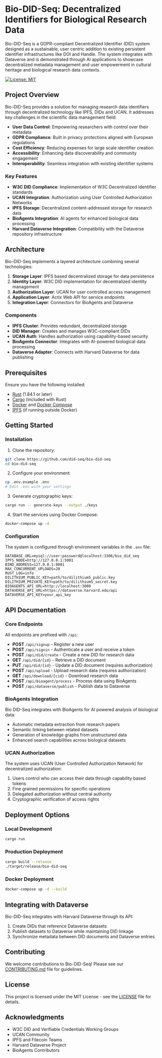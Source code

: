 # Bio-DID-Seq: Decentralized Identifiers for Biological Research Data

Bio-DID-Seq is a GDPR-compliant Decentralized Identifier (DID) system designed as a sustainable, user centric addition to existing persistent identifier infrastructures like DOI and Handle. The system integrates with Dataverse and is demonstrated through AI applications to showcase decentralized metadata management and user empowerment in cultural heritage and biological research data contexts.

[![License: MIT](https://img.shields.io/badge/License-MIT-yellow.svg)](https://opensource.org/licenses/MIT)

## Project Overview

Bio-DID-Seq provides a solution for managing research data identifiers through decentralized technology like IPFS, DIDs and UCAN. It addresses key challenges in the scientific data management field:

- **User Data Control**: Empowering researchers with control over their metadata
- **GDPR Compliance**: Built in privacy protections aligned with European regulations
- **Cost Efficiency**: Reducing expenses for large scale identifier creation
- **Accessibility**: Enhancing data discoverability and community engagement
- **Interoperability**: Seamless integration with existing identifier systems

### Key Features

- **W3C DID Compliance**: Implementation of W3C Decentralized Identifier standards
- **UCAN Integration**: Authorization using User Controlled Authorization Networks
- **IPFS Storage**: Decentralized content-addressed storage for research data
- **BioAgents Integration**: AI agents for enhanced biological data processing
- **Harvard Dataverse Integration**: Compatibility with the Dataverse repository infrastructure

## Architecture

Bio-DID-Seq implements a layered architecture combining several technologies:

1. **Storage Layer**: IPFS based decentralized storage for data persistence
2. **Identity Layer**: W3C DID implementation for decentralized identity management
3. **Authorization Layer**: UCAN for user controlled access management
4. **Application Layer**: Actix Web API for service endpoints
5. **Integration Layer**: Connectors for BioAgents and Dataverse

### Components

- **IPFS Cluster**: Provides redundant, decentralized storage
- **DID Manager**: Creates and manages W3C-compliant DIDs
- **UCAN Auth**: Handles authorization using capability-based security
- **BioAgents Connector**: Integrates with AI-powered biological data processing
- **Dataverse Adapter**: Connects with Harvard Dataverse for data publishing

## Prerequisites

Ensure you have the following installed:

- [Rust](https://www.rust-lang.org/) (1.84.1 or later)
- [Cargo](https://doc.rust-lang.org/cargo/) (included with Rust)
- [Docker](https://www.docker.com/) and [Docker Compose](https://docs.docker.com/compose/)
- [IPFS](https://docs.ipfs.io/install/) (if running outside Docker)

## Getting Started

### Installation

1. Clone the repository:
```sh
git clone https://github.com/did-seq/bio-did-seq
cd bio-did-seq
```

2. Configure your environment:
```sh
cp .env.example .env
# Edit .env with your settings
```

3. Generate cryptographic keys:
```sh
cargo run -- generate-keys --output ./keys
```

4. Start the services using Docker Compose:
```sh
docker-compose up -d
```

### Configuration

The system is configured through environment variables in the `.env` file:

```
DATABASE_URL=mysql://user:password@localhost:3306/bio_did_seq
IPFS_NODE=http://127.0.0.1:5001
BIND_ADDRESS=127.0.0.1:8081
MAX_CONCURRENT_UPLOADS=20
RUST_LOG=info
DILITHIUM_PUBLIC_KEY=path/to/dilithium5_public.key
DILITHIUM_PRIVATE_KEY=path/to/dilithium5_secret.key
BIOAGENTS_API_URL=http://localhost:3000
DATAVERSE_API_URL=https://dataverse.harvard.edu/api
DATAVERSE_API_KEY=your_api_key
```

## API Documentation

### Core Endpoints

All endpoints are prefixed with `/api`:

- **POST** `/api/signup` - Register a new user
- **POST** `/api/signin` - Authenticate a user and receive a token
- **POST** `/api/did/create` - Create a new DID for research data
- **GET** `/api/did/{id}` - Retrieve a DID document
- **PUT** `/api/did/{id}` - Update a DID document (requires authorization)
- **POST** `/api/upload` - Upload research data (requires authorization)
- **GET** `/api/download/{cid}` - Download research data
- **POST** `/api/bioagent/process` - Process data using BioAgents
- **POST** `/api/dataverse/publish` - Publish data to Dataverse

### BioAgents Integration

Bio DID-Seq integrates with BioAgents for AI powered analysis of biological data:

- Automatic metadata extraction from research papers
- Semantic linking between related datasets
- Generation of knowledge graphs from unstructured data
- Enhanced search capabilities across biological datasets

### UCAN Authorization

The system uses UCAN (User Controlled Authorization Network) for decentralized authorization:

1. Users control who can access their data through capability based tokens
2. Fine grained permissions for specific operations
3. Delegated authorization without central authority
4. Cryptographic verification of access rights

## Deployment Options

### Local Development
```sh
cargo run
```

### Production Deployment
```sh
cargo build --release
./target/release/bio-did-seq
```

### Docker Deployment
```sh
docker-compose up -d --build
```

## Integrating with Dataverse

Bio-DID-Seq integrates with Harvard Dataverse through its API:

1. Create DIDs that reference Dataverse datasets
2. Publish datasets to Dataverse while maintaining DID linkage
3. Synchronize metadata between DID documents and Dataverse entries

## Contributing

We welcome contributions to Bio-DID-Seq! Please see our [CONTRIBUTING.md](CONTRIBUTING.md) file for guidelines.

## License

This project is licensed under the MIT License - see the [LICENSE](LICENSE) file for details.

## Acknowledgments

- W3C DID and Verifiable Credentials Working Groups
- UCAN Community
- IPFS and Filecoin Teams
- Harvard Dataverse Project
- BioAgents Contributors

